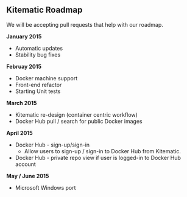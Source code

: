 ## Kitematic Roadmap

We will be accepting pull requests that help with our roadmap.

**January 2015**

* Automatic updates
* Stability bug fixes

**Februay 2015**

* Docker machine support
* Front-end refactor
* Starting Unit tests

**March 2015**

* Kitematic re-design (container centric workflow)
* Docker Hub pull / search for public Docker images

**April 2015**

* Docker Hub - sign-up/sign-in
	* Allow users to sign-up / sign-in to Docker Hub from Kitematic.
* Docker Hub - private repo view if user is logged-in to Docker Hub account

**May / June 2015**

* Microsoft Windows port
